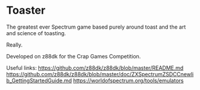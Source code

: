 # Toaster
The greatest ever Spectrum game based purely around toast and the art and science of toasting.

Really.

Developed on z88dk for the Crap Games Competition.

Useful links:
https://github.com/z88dk/z88dk/blob/master/README.md
https://github.com/z88dk/z88dk/blob/master/doc/ZXSpectrumZSDCCnewlib_GettingStartedGuide.md
https://worldofspectrum.org/tools/emulators

